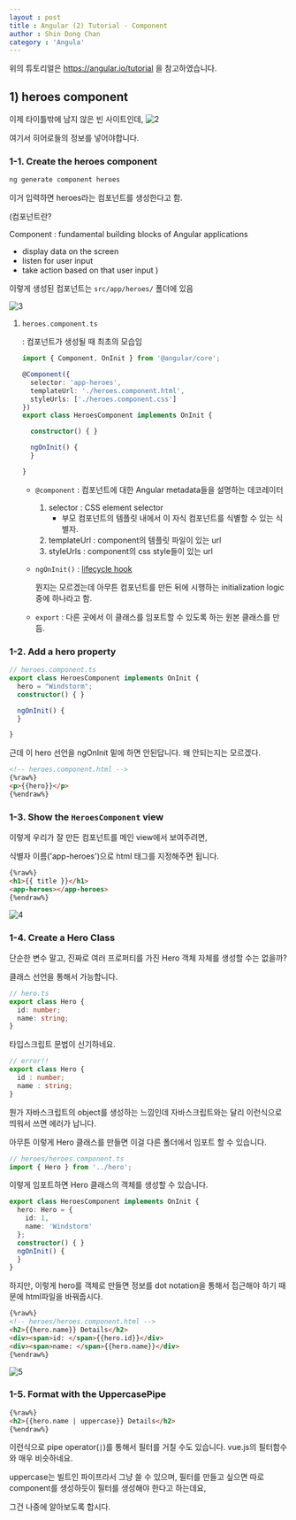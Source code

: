 ```yaml
---
layout : post
title : Angular (2) Tutorial - Component
author : Shin Dong Chan
category : 'Angula'
---
```


위의 튜토리얼은 https://angular.io/tutorial 을 참고하였습니다.

## 1) heroes component 

이제 타이틀밖에 남지 않은 빈 사이트인데,
![2](https://user-images.githubusercontent.com/37765338/57964882-4e1b6c80-7977-11e9-94d6-afb43b94210b.PNG)

여기서 히어로들의 정보를 넣어야합니다.

### 1-1. Create the heroes component

```bash
ng generate component heroes
```

이거 입력하면 heroes라는 컴포넌트를 생성한다고 함.

(컴포넌트란? 

Component : fundamental building blocks of Angular applications

- display data on the screen
- listen for user input
- take action based on that user input )

이렇게 생성된 컴포넌트는 `src/app/heroes/` 폴더에 있음

![3](https://user-images.githubusercontent.com/37765338/57964883-4eb40300-7977-11e9-8dc0-b4ba9ef87372.PNG)

1. `heroes.component.ts`

   : 컴포넌트가 생성될 때 최초의 모습임

   ```typescript
   import { Component, OnInit } from '@angular/core';
   
   @Component({
     selector: 'app-heroes',
     templateUrl: './heroes.component.html',
     styleUrls: ['./heroes.component.css']
   })
   export class HeroesComponent implements OnInit {
   
     constructor() { }
   
     ngOnInit() {
     }
   
   }
   ```

   - `@component` : 컴포넌트에 대한 Angular metadata들을 설명하는 데코레이터

     1. selector : CSS element selector
        - 부모 컴포넌트의 템플릿 내에서 이 자식 컴포넌트를 식별할 수 있는 식별자.
     2. templateUrl : component의 템플릿 파일이 있는 url
     3. styleUrls : component의 css style들이 있는 url

   - `ngOnInit()` : [lifecycle hook](<https://angular.io/guide/lifecycle-hooks#oninit>)

     뭔지는 모르겠는데 아무튼 컴포넌트를 만든 뒤에 시행하는 initialization logic 중에 하나라고 함.

   - `export` : 다른 곳에서 이 클래스를 임포트할 수 있도록 하는 원본 클래스를 만듬.


### 1-2. Add a hero property

```typescript
// heroes.component.ts
export class HeroesComponent implements OnInit {
  hero = "Windstorm";
  constructor() { }

  ngOnInit() {
  }

}
```

근데 이 hero 선언을 ngOnInit 밑에 하면 안된답니다. 왜 안되는지는 모르겠다.

```html
<!-- heroes.component.html -->
{%raw%}
<p>{{hero}}</p>
{%endraw%}
```

### 1-3. Show the `HeroesComponent` view

이렇게 우리가 잘 만든 컴포넌트를 메인 view에서 보여주려면,

식별자 이름('app-heroes')으로 html 태그를 지정해주면 됩니다. 

```html
{%raw%}
<h1>{{ title }}</h1>
<app-heroes></app-heroes>
{%endraw%}
```

![4](https://user-images.githubusercontent.com/37765338/57964884-4f4c9980-7977-11e9-8b8a-a062302e0c2e.PNG)

### 1-4. Create  a Hero Class

단순한 변수 말고, 진짜로 여러 프로퍼티를 가진 Hero 객체 자체를 생성할 수는 없을까?

클래스 선언을 통해서 가능합니다.

```typescript
// hero.ts
export class Hero {
  id: number;
  name: string;
}
```

타입스크립트 문법이 신기하네요.

```typescript
// error!!
export class Hero {
  id : number;
  name : string;
}
```

뭔가 자바스크립트의 object를 생성하는 느낌인데 자바스크립트와는 달리 이런식으로 띄워서 쓰면 에러가 납니다.

아무튼 이렇게 Hero 클래스를 만들면 이걸 다른 폴더에서 임포트 할 수 있습니다.

```typescript
// heroes/heroes.component.ts
import { Hero } from '../hero';
```

이렇게 임포트하면 Hero 클래스의 객체를 생성할 수 있습니다.

```typescript
export class HeroesComponent implements OnInit {
  hero: Hero = {
    id: 1,
    name: 'Windstorm'
  };
  constructor() { }
  ngOnInit() {
  }
}
```

하지만, 이렇게 hero를 객체로 만들면 정보를 dot notation을 통해서 접근해야 하기 때문에 html파일을 바꿔줍시다.

```html
{%raw%}
<!-- heroes/heroes.component.html -->
<h2>{{hero.name}} Details</h2>
<div><span>id: </span>{{hero.id}}</div>
<div><span>name: </span>{{hero.name}}</div>
{%endraw%}
```

![5](https://user-images.githubusercontent.com/37765338/57964885-4fe53000-7977-11e9-8b83-2ebff103f857.PNG)

### 1-5. Format with the UppercasePipe

```html
{%raw%}
<h2>{{hero.name | uppercase}} Details</h2>
{%endraw%}
```

이런식으로 pipe operator(`|`)를 통해서 필터를 거칠 수도 있습니다. vue.js의 필터함수와 매우 비슷하네요.

uppercase는 빌트인 파이프라서 그냥 쓸 수 있으며, 필터를 만들고 싶으면 따로 component를 생성하듯이 필터를 생성해야 한다고 하는데요,

그건 나중에 알아보도록 합시다.




